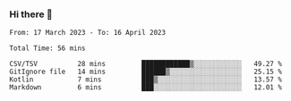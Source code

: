 ### Hi there 👋

<!--START_SECTION:waka-->

```text
From: 17 March 2023 - To: 16 April 2023

Total Time: 56 mins

CSV/TSV          28 mins         ████████████▒░░░░░░░░░░░░   49.27 %
GitIgnore file   14 mins         ██████▒░░░░░░░░░░░░░░░░░░   25.15 %
Kotlin           7 mins          ███▒░░░░░░░░░░░░░░░░░░░░░   13.57 %
Markdown         6 mins          ███░░░░░░░░░░░░░░░░░░░░░░   12.01 %
```

<!--END_SECTION:waka-->

<!--
**jaimesalcedo1/jaimesalcedo1** is a ✨ _special_ ✨ repository because its `README.md` (this file) appears on your GitHub profile.

Here are some ideas to get you started:

- 🔭 I’m currently working on ...
- 🌱 I’m currently learning ...
- 👯 I’m looking to collaborate on ...
- 🤔 I’m looking for help with ...
- 💬 Ask me about ...
- 📫 How to reach me: ...
- 😄 Pronouns: ...
- ⚡ Fun fact: ...
-->
